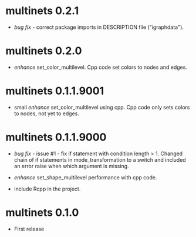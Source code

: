 # multinets 0.2.1

* *bug fix* - correct package imports in DESCRIPTION file ("igraphdata").

# multinets 0.2.0

* *enhance* set_color_multilevel. Cpp code set colors to nodes and edges.

# multinets 0.1.1.9001

* small *enhance* set_color_multilevel using cpp. Cpp code only sets colors to nodes, not yet to edges.

# multinets 0.1.1.9000

* *bug fix* - issue #1 - fix if statement with condition length > 1. Changed chain of if statements in mode_transformation to a switch and included an error raise when which argument is missing.

* *enhance* set_shape_multilevel performance with cpp code.

* include Rcpp in the project.


# multinets 0.1.0

* First release
